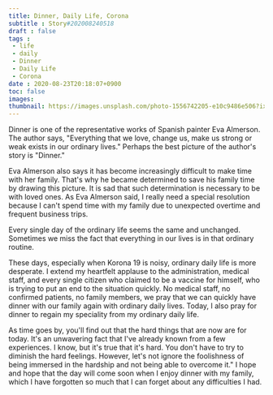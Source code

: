```yaml
---
title: Dinner, Daily Life, Corona
subtitle : Story#202008240518
draft : false
tags :
 - life
 - daily
 - Dinner
 - Daily Life
 - Corona
date : 2020-08-23T20:18:07+0900
toc: false
images: 
thumbnail: https://images.unsplash.com/photo-1556742205-e10c9486e506?ixlib=rb-1.2.1&q=80&fm=jpg&crop=entropy&cs=tinysrgb&w=1080&fit=max&ixid=eyJhcHBfaWQiOjE1NTU0OX0
---
```


Dinner is one of the representative works of Spanish painter Eva Almerson. The author says, "Everything that we love, change us, make us strong or weak exists in our ordinary lives." Perhaps the best picture of the author's story is "Dinner."  

  

Eva Almerson also says it has become increasingly difficult to make time with her family. That's why he became determined to save his family time by drawing this picture. It is sad that such determination is necessary to be with loved ones. As Eva Almerson said, I really need a special resolution because I can't spend time with my family due to unexpected overtime and frequent business trips.  

Every single day of the ordinary life seems the same and unchanged. Sometimes we miss the fact that everything in our lives is in that ordinary routine.  

These days, especially when Korona 19 is noisy, ordinary daily life is more desperate. I extend my heartfelt applause to the administration, medical staff, and every single citizen who claimed to be a vaccine for himself, who is trying to put an end to the situation quickly. No medical staff, no confirmed patients, no family members, we pray that we can quickly have dinner with our family again with ordinary daily lives. Today, I also pray for dinner to regain my speciality from my ordinary daily life.  

As time goes by, you'll find out that the hard things that are now are for today. It's an unwavering fact that I've already known from a few experiences. I know, but it's true that it's hard. You don't have to try to diminish the hard feelings. However, let's not ignore the foolishness of being immersed in the hardship and not being able to overcome it." I hope and hope that the day will come soon when I enjoy dinner with my family, which I have forgotten so much that I can forget about any difficulties I had.  


